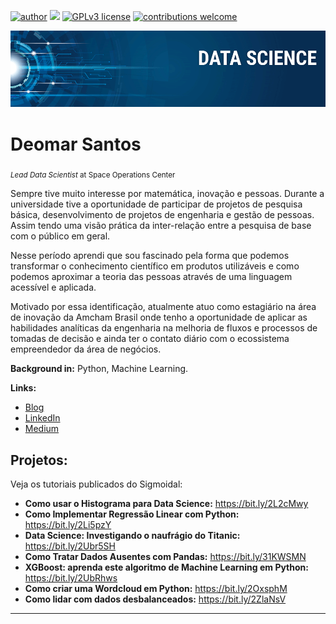 [![author](https://img.shields.io/badge/author-carlosfab-red.svg)](https://www.linkedin.com/in/carlosfab) [![](https://img.shields.io/badge/python-3.7+-blue.svg)](https://www.python.org/downloads/release/python-365/) [![GPLv3 license](https://img.shields.io/badge/License-GPLv3-blue.svg)](http://perso.crans.org/besson/LICENSE.html) [![contributions welcome](https://img.shields.io/badge/contributions-welcome-brightgreen.svg?style=flat)](https://github.com/carlosfab/data_science/issues)

<p align="center">
  <img src="banner.png" >
</p>

# Deomar Santos
<sub>*Lead Data Scientist* at Space Operations Center</sub>

Sempre tive muito interesse por matemática, inovação e pessoas. Durante a universidade tive a oportunidade de participar de projetos de pesquisa básica, desenvolvimento de projetos de engenharia e gestão de pessoas. Assim tendo uma visão prática da inter-relação entre a pesquisa de base com o público em geral.

Nesse período aprendi que sou fascinado pela forma que podemos transformar o conhecimento científico em produtos utilizáveis e como podemos aproximar a teoria das pessoas através de uma linguagem acessível e aplicada.

Motivado por essa identificação, atualmente atuo como estagiário na área de inovação da Amcham Brasil onde tenho a oportunidade de aplicar as habilidades analíticas da engenharia na melhoria de fluxos e processos de tomadas de decisão e ainda ter o contato diário com o ecossistema empreendedor da área de negócios. 

**Background in:** Python, Machine Learning.

**Links:**
* [Blog](http://sigmoidal.ai)
* [LinkedIn](https://www.linkedin.com/in/carlosfab)
* [Medium](https://www.medium.com)


## Projetos:
Veja os tutoriais publicados do Sigmoidal:

* **Como usar o Histograma para Data Science:** https://bit.ly/2L2cMwy
* **Como Implementar Regressão Linear com Python:** https://bit.ly/2Li5pzY
* **Data Science: Investigando o naufrágio do Titanic:** https://bit.ly/2Ubr5SH
* **Como Tratar Dados Ausentes com Pandas:** https://bit.ly/31KWSMN
* **XGBoost: aprenda este algoritmo de Machine Learning em Python:** https://bit.ly/2UbRhws
* **Como criar uma Wordcloud em Python:** https://bit.ly/2OxsphM
* **Como lidar com dados desbalanceados:** https://bit.ly/2ZlaNsV

---




